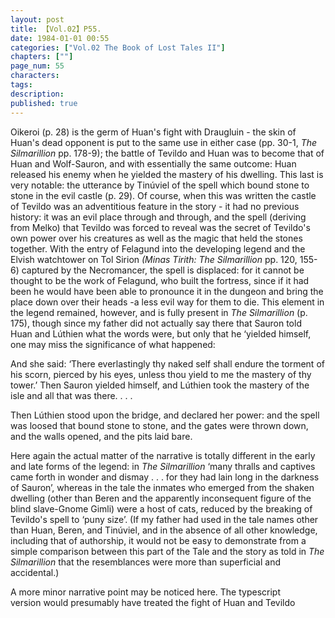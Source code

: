 ```yaml
---
layout: post
title: 【Vol.02】P55.
date: 1984-01-01 00:55
categories: ["Vol.02 The Book of Lost Tales II"]
chapters: [""]
page_num: 55
characters: 
tags: 
description: 
published: true
---
```


<p style="text-indent: 0;">
Oikeroi (p. 28) is the germ of Huan's fight with Draugluin - the skin of Huan's dead opponent is put to the same use in either case (pp. 30-1, <I>The Silmarillion</I> pp. 178-9); the battle of Tevildo and Huan was to become that of Huan and Wolf-Sauron, and with essentially the same outcome: Huan released his enemy when he yielded the mastery of his dwelling. This last is very notable: the utterance by Tinúviel of the spell which bound stone to stone in the evil castle (p. 29). Of course, when this was written the castle of Tevildo was an adventitious feature in the story - it had no previous history: it was an evil place through and through, and the spell (deriving from Melko) that Tevildo was forced to reveal was the secret of Tevildo's own power over his creatures as well as the magic that held the stones together. With the entry of Felagund into the developing legend and the Elvish watchtower on Tol Sirion <I>(Minas Tirith: The Silmarillion</I> pp. 120, 155-6) captured by the Necromancer, the spell is displaced: for it cannot be thought to be the work of Felagund, who built the fortress, since if it had been he would have been able to pronounce it in the dungeon and bring the place down over their heads -a less evil way for them to die. This element in the legend remained, however, and is fully present in <I>The Silmarillion</I> (p. 175), though since my father did not actually say there that Sauron told Huan and Lúthien what the words were, but only that he ‘yielded himself, one may miss the significance of what happened:
</p>

And she said: ‘There everlastingly thy naked self shall endure the torment of his scorn, pierced by his eyes, unless thou yield to me the mastery of thy tower.’
Then Sauron yielded himself, and Lúthien took the mastery of the isle and all that was there. . . .

Then Lúthien stood upon the bridge, and declared her power: and the spell was loosed that bound stone to stone, and the gates were thrown down, and the walls opened, and the pits laid bare.

Here again the actual matter of the narrative is totally different in the early and late forms of the legend: in <I>The Silmarillion</I> ‘many thralls and captives came forth in wonder and dismay . . . for they had lain long in the darkness of Sauron’, whereas in the tale the inmates who emerged from the shaken dwelling (other than Beren and the apparently inconsequent figure of the blind slave-Gnome Gimli) were a host of cats, reduced by the breaking of Tevildo's spell to ‘puny size’. (If my father had used in the tale names other than Huan, Beren, and Tinúviel, and in the absence of all other knowledge, including that of authorship, it would not be easy to demonstrate from a simple comparison between this part of the Tale and the story as told in <I>The Silmarillion</I> that the resemblances were more than superficial and accidental.)

A more minor narrative point may be noticed here. The typescript<BR>version would presumably have treated the fight of Huan and Tevildo

